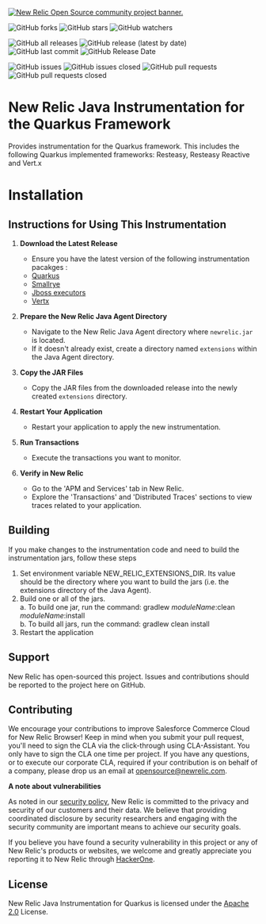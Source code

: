 <a href="https://opensource.newrelic.com/oss-category/#community-project"><picture><source media="(prefers-color-scheme: dark)" srcset="https://github.com/newrelic/opensource-website/raw/main/src/images/categories/dark/Community_Project.png"><source media="(prefers-color-scheme: light)" srcset="https://github.com/newrelic/opensource-website/raw/main/src/images/categories/Community_Project.png"><img alt="New Relic Open Source community project banner." src="https://github.com/newrelic/opensource-website/raw/main/src/images/categories/Community_Project.png"></picture></a>

![GitHub forks](https://img.shields.io/github/forks/newrelic-experimental/newrelic-java-quarkus?style=social)
![GitHub stars](https://img.shields.io/github/stars/newrelic-experimental/newrelic-java-quarkus?style=social)
![GitHub watchers](https://img.shields.io/github/watchers/newrelic-experimental/newrelic-java-quarkus?style=social)

![GitHub all releases](https://img.shields.io/github/downloads/newrelic-experimental/newrelic-java-quarkus/total)
![GitHub release (latest by date)](https://img.shields.io/github/v/release/newrelic-experimental/newrelic-java-quarkus)
![GitHub last commit](https://img.shields.io/github/last-commit/newrelic-experimental/newrelic-java-quarkus)
![GitHub Release Date](https://img.shields.io/github/release-date/newrelic-experimental/newrelic-java-quarkus)


![GitHub issues](https://img.shields.io/github/issues/newrelic-experimental/newrelic-java-quarkus)
![GitHub issues closed](https://img.shields.io/github/issues-closed/newrelic-experimental/newrelic-java-quarkus)
![GitHub pull requests](https://img.shields.io/github/issues-pr/newrelic-experimental/newrelic-java-quarkus)
![GitHub pull requests closed](https://img.shields.io/github/issues-pr-closed/newrelic-experimental/newrelic-java-quarkus) 


# New Relic Java Instrumentation for the Quarkus Framework

Provides instrumentation for the Quarkus framework.  This includes the following Quarkus implemented frameworks: Resteasy, Resteasy Reactive and Vert.x

# Installation

## Instructions for Using This Instrumentation

1. **Download the Latest Release**
   - Ensure you have the latest version of the following instrumentation pacakges :
   - [Quarkus](https://github.com/newrelic-experimental/newrelic-java-quarkus/releases)
   - [Smallrye](https://github.com/newrelic-experimental/newrelic-java-smallrye/releases)
   - [Jboss executors ](https://github.com/newrelic-experimental/newrelic-java-jboss-executors/releases)
   - [Vertx](https://github.com/newrelic/newrelic-java-vertx/releases)

2. **Prepare the New Relic Java Agent Directory**
   - Navigate to the New Relic Java Agent directory where `newrelic.jar` is located.
   - If it doesn't already exist, create a directory named `extensions` within the Java Agent directory.

3. **Copy the JAR Files**
   - Copy the JAR files from the downloaded release into the newly created `extensions` directory.

4. **Restart Your Application**
   - Restart your application to apply the new instrumentation.

5. **Run Transactions**
   - Execute the transactions you want to monitor.

6. **Verify in New Relic**
   - Go to the 'APM and Services' tab in New Relic.
   - Explore the 'Transactions' and 'Distributed Traces' sections to view traces related to your application.


## Building

If you make changes to the instrumentation code and need to build the instrumentation jars, follow these steps
1. Set environment variable NEW_RELIC_EXTENSIONS_DIR.  Its value should be the directory where you want to build the jars (i.e. the extensions directory of the Java Agent).   
2. Build one or all of the jars.   
a. To build one jar, run the command:  gradlew _moduleName_:clean  _moduleName_:install    
b. To build all jars, run the command: gradlew clean install
3. Restart the application

## Support

New Relic has open-sourced this project. Issues and contributions should be reported to the project here on GitHub.

## Contributing

We encourage your contributions to improve Salesforce Commerce Cloud for New Relic Browser! Keep in mind when you submit your pull request, you'll need to sign the CLA via the click-through using CLA-Assistant. You only have to sign the CLA one time per project. If you have any questions, or to execute our corporate CLA, required if your contribution is on behalf of a company, please drop us an email at opensource@newrelic.com.

**A note about vulnerabilities**

As noted in our [security policy](../../security/policy), New Relic is committed to the privacy and security of our customers and their data. We believe that providing coordinated disclosure by security researchers and engaging with the security community are important means to achieve our security goals.

If you believe you have found a security vulnerability in this project or any of New Relic's products or websites, we welcome and greatly appreciate you reporting it to New Relic through [HackerOne](https://hackerone.com/newrelic).

## License

New Relic Java Instrumentation for Quarkus is licensed under the [Apache 2.0](http://apache.org/licenses/LICENSE-2.0.txt) License.
